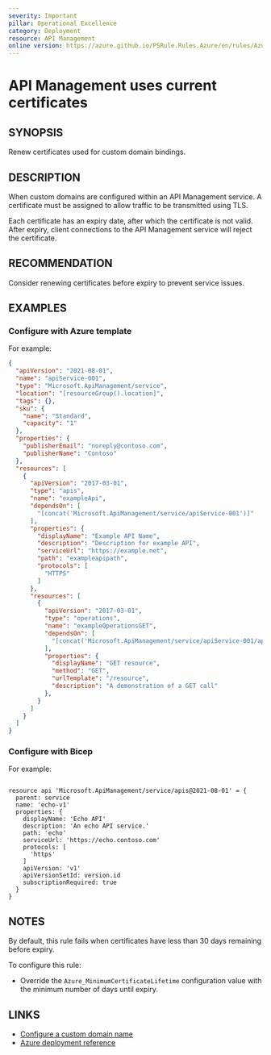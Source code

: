 ```yaml
---
severity: Important
pillar: Operational Excellence
category: Deployment
resource: API Management
online version: https://azure.github.io/PSRule.Rules.Azure/en/rules/Azure.APIM.CertificateExpiry/
---
```


# API Management uses current certificates

## SYNOPSIS

Renew certificates used for custom domain bindings.

## DESCRIPTION

When custom domains are configured within an API Management service.
A certificate must be assigned to allow traffic to be transmitted using TLS.

Each certificate has an expiry date, after which the certificate is not valid.
After expiry, client connections to the API Management service will reject the certificate.

## RECOMMENDATION

Consider renewing certificates before expiry to prevent service issues.
## EXAMPLES

### Configure with Azure template



For example:

```json
{
  "apiVersion": "2021-08-01",
  "name": "apiService-001",
  "type": "Microsoft.ApiManagement/service",
  "location": "[resourceGroup().location]",
  "tags": {},
  "sku": {
    "name": "Standard",
    "capacity": "1"
  },
  "properties": {
    "publisherEmail": "noreply@contoso.com",
    "publisherName": "Contoso"
  },
  "resources": [
    {
      "apiVersion": "2017-03-01",
      "type": "apis",
      "name": "exampleApi",
      "dependsOn": [
        "[concat('Microsoft.ApiManagement/service/apiService-001')]"
      ],
      "properties": {
        "displayName": "Example API Name",
        "description": "Description for example API",
        "serviceUrl": "https://example.net",
        "path": "exampleapipath",
        "protocols": [  
          "HTTPS"
        ]
      },
      "resources": [
        {
          "apiVersion": "2017-03-01",
          "type": "operations",
          "name": "exampleOperationsGET",
          "dependsOn": [
            "[concat('Microsoft.ApiManagement/service/apiService-001/apis/exampleApi')]"
          ],
          "properties": {
            "displayName": "GET resource",
            "method": "GET",
            "urlTemplate": "/resource",
            "description": "A demonstration of a GET call"
          },
        }
      ]
    }
  ]
}

```

### Configure with Bicep


For example:

```bicep

resource api 'Microsoft.ApiManagement/service/apis@2021-08-01' = {
  parent: service
  name: 'echo-v1'
  properties: {
    displayName: 'Echo API'
    description: 'An echo API service.'
    path: 'echo'
    serviceUrl: 'https://echo.contoso.com'
    protocols: [
      'https'
    ]
    apiVersion: 'v1'
    apiVersionSetId: version.id
    subscriptionRequired: true
  }
}
```

## NOTES

By default, this rule fails when certificates have less than 30 days remaining before expiry.

To configure this rule:

- Override the `Azure_MinimumCertificateLifetime` configuration value with the minimum number of days until expiry.

## LINKS

- [Configure a custom domain name](https://docs.microsoft.com/azure/api-management/configure-custom-domain#use-the-azure-portal-to-set-a-custom-domain-name)
- [Azure deployment reference](https://docs.microsoft.com/azure/templates/microsoft.apimanagement/2019-12-01/service#hostnameconfiguration-object)
